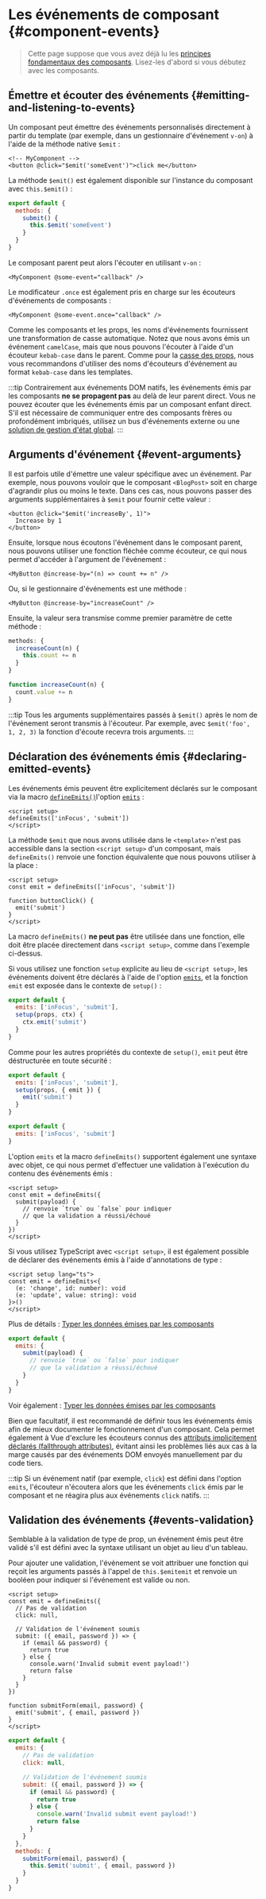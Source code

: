 <script setup>
import { onMounted } from 'vue'

if (typeof window !== 'undefined') {
  const hash = window.location.hash

  // The docs for v-model used to be part of this page. Attempt to redirect outdated links.
  if ([
    '#usage-with-v-model',
    '#v-model-arguments',
    '#multiple-v-model-bindings',
    '#handling-v-model-modifiers'
  ].includes(hash)) {
    onMounted(() => {
      window.location = './v-model.html' + hash
    })
  }
}
</script>
# Les événements de composant {#component-events}

> Cette page suppose que vous avez déjà lu les [principes fondamentaux des composants](/guide/essentials/component-basics). Lisez-les d'abord si vous débutez avec les composants.

<div class="options-api">
  <VueSchoolLink href="https://vueschool.io/lessons/defining-custom-events-emits" title="Free Vue.js Lesson on Defining Custom Events (EN)"/>
</div>

## Émettre et écouter des événements {#emitting-and-listening-to-events}

Un composant peut émettre des événements personnalisés directement à partir du template (par exemple, dans un gestionnaire d'événement `v-on`) à l'aide de la méthode native `$emit` :

```vue-html
<!-- MyComponent -->
<button @click="$emit('someEvent')">click me</button>
```

<div class="options-api">

La méthode `$emit()` est également disponible sur l'instance du composant avec `this.$emit()` :

```js
export default {
  methods: {
    submit() {
      this.$emit('someEvent')
    }
  }
}
```

</div>

Le composant parent peut alors l'écouter en utilisant `v-on` :

```vue-html
<MyComponent @some-event="callback" />
```

Le modificateur `.once` est également pris en charge sur les écouteurs d'événements de composants :

```vue-html
<MyComponent @some-event.once="callback" />
```

Comme les composants et les props, les noms d'événements fournissent une transformation de casse automatique. Notez que nous avons émis un événement `camelCase`, mais que nous pouvons l'écouter à l'aide d'un écouteur `kebab-case` dans le parent. Comme pour la [casse des props](/guide/components/props#prop-name-casing), nous vous recommandons d'utiliser des noms d'écouteurs d'événement au format `kebab-case` dans les templates.

:::tip
Contrairement aux événements DOM natifs, les événements émis par les composants **ne se propagent pas** au delà de leur parent direct. Vous ne pouvez écouter que les événements émis par un composant enfant direct. S'il est nécessaire de communiquer entre des composants frères ou profondément imbriqués, utilisez un bus d'événements externe ou une [solution de gestion d'état global](/guide/scaling-up/state-management).
:::

## Arguments d'événement {#event-arguments}

Il est parfois utile d'émettre une valeur spécifique avec un événement. Par exemple, nous pouvons vouloir que le composant `<BlogPost>` soit en charge d'agrandir plus ou moins le texte. Dans ces cas, nous pouvons passer des arguments supplémentaires à `$emit` pour fournir cette valeur :

```vue-html
<button @click="$emit('increaseBy', 1)">
  Increase by 1
</button>
```

Ensuite, lorsque nous écoutons l'événement dans le composant parent, nous pouvons utiliser une fonction fléchée comme écouteur, ce qui nous permet d'accéder à l'argument de l'événement :

```vue-html
<MyButton @increase-by="(n) => count += n" />
```

Ou, si le gestionnaire d'événements est une méthode :

```vue-html
<MyButton @increase-by="increaseCount" />
```

Ensuite, la valeur sera transmise comme premier paramètre de cette méthode :

<div class="options-api">

```js
methods: {
  increaseCount(n) {
    this.count += n
  }
}
```

</div>
<div class="composition-api">

```js
function increaseCount(n) {
  count.value += n
}
```

</div>

:::tip
Tous les arguments supplémentaires passés à `$emit()` après le nom de l'événement seront transmis à l'écouteur. Par exemple, avec `$emit('foo', 1, 2, 3)` la fonction d'écoute recevra trois arguments.
:::

## Déclaration des événements émis {#declaring-emitted-events}

Les événements émis peuvent être explicitement déclarés sur le composant via <span class="composition-api">la macro [`defineEmits()`](/api/sfc-script-setup#defineprops-defineemits)</span><span class="options-api">l'option [`emits`](/api/options-state#emits)</span> :

<div class="composition-api">

```vue
<script setup>
defineEmits(['inFocus', 'submit'])
</script>
```

La méthode `$emit` que nous avons utilisée dans le `<template>` n'est pas accessible dans la section `<script setup>` d'un composant, mais `defineEmits()` renvoie une fonction équivalente que nous pouvons utiliser à la place :

```vue
<script setup>
const emit = defineEmits(['inFocus', 'submit'])

function buttonClick() {
  emit('submit')
}
</script>
```

La macro `defineEmits()` **ne peut pas** être utilisée dans une fonction, elle doit être placée directement dans `<script setup>`, comme dans l'exemple ci-dessus.

Si vous utilisez une fonction `setup` explicite au lieu de `<script setup>`, les événements doivent être déclarés à l'aide de l'option [`emits`](/api/options-state#emits), et la fonction `emit` est exposée dans le contexte de `setup()` :

```js
export default {
  emits: ['inFocus', 'submit'],
  setup(props, ctx) {
    ctx.emit('submit')
  }
}
```

Comme pour les autres propriétés du contexte de `setup()`, `emit` peut être déstructurée en toute sécurité :

```js
export default {
  emits: ['inFocus', 'submit'],
  setup(props, { emit }) {
    emit('submit')
  }
}
```

</div>
<div class="options-api">

```js
export default {
  emits: ['inFocus', 'submit']
}
```

</div>

L'option `emits` et la macro `defineEmits()` supportent également une syntaxe avec objet, ce qui nous permet d'effectuer une validation à l'exécution du contenu des événements émis :

<div class="composition-api">

```vue
<script setup>
const emit = defineEmits({
  submit(payload) {
    // renvoie `true` ou `false` pour indiquer
    // que la validation a réussi/échoué
  }
})
</script>
```

Si vous utilisez TypeScript avec `<script setup>`, il est également possible de déclarer des événements émis à l'aide d'annotations de type :

```vue
<script setup lang="ts">
const emit = defineEmits<{
  (e: 'change', id: number): void
  (e: 'update', value: string): void
}>()
</script>
```

Plus de détails : [Typer les données émises par les composants](/guide/typescript/composition-api#typing-component-emits) <sup class="vt-badge ts" />

</div>
<div class="options-api">

```js
export default {
  emits: {
    submit(payload) {
      // renvoie `true` ou `false` pour indiquer
      // que la validation a réussi/échoué
    }
  }
}
```

Voir également : [Typer les données émises par les composants](/guide/typescript/options-api#typing-component-emits) <sup class="vt-badge ts" />

</div>

Bien que facultatif, il est recommandé de définir tous les événements émis afin de mieux documenter le fonctionnement d'un composant. Cela permet également à Vue d'exclure les écouteurs connus des [attributs implicitement déclarés (fallthrough attributes)](/guide/components/attrs#v-on-listener-inheritance), évitant ainsi les problèmes liés aux cas à la marge causés par des événements DOM envoyés manuellement par du code tiers.

:::tip
Si un événement natif (par exemple, `click`) est défini dans l'option `emits`, l'écouteur n'écoutera alors que les événements `click` émis par le composant et ne réagira plus aux événements `click` natifs.
:::

## Validation des événements {#events-validation}

Semblable à la validation de type de prop, un événement émis peut être validé s'il est défini avec la syntaxe utilisant un objet au lieu d'un tableau.

Pour ajouter une validation, l'événement se voit attribuer une fonction qui reçoit les arguments passés à l'appel de <span class="options-api">`this.$emit`</span><span class="composition-api">`emit`</span> et renvoie un booléen pour indiquer si l'événement est valide ou non.

<div class="composition-api">

```vue
<script setup>
const emit = defineEmits({
  // Pas de validation
  click: null,

  // Validation de l'événement soumis
  submit: ({ email, password }) => {
    if (email && password) {
      return true
    } else {
      console.warn('Invalid submit event payload!')
      return false
    }
  }
})

function submitForm(email, password) {
  emit('submit', { email, password })
}
</script>
```

</div>
<div class="options-api">

```js
export default {
  emits: {
    // Pas de validation
    click: null,

    // Validation de l'événement soumis
    submit: ({ email, password }) => {
      if (email && password) {
        return true
      } else {
        console.warn('Invalid submit event payload!')
        return false
      }
    }
  },
  methods: {
    submitForm(email, password) {
      this.$emit('submit', { email, password })
    }
  }
}
```

</div>
